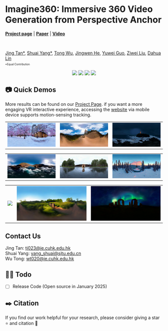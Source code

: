 # Imagine360: Immersive 360 Video Generation from Perspective Anchor


[**Project page**](https://ys-imtech.github.io/projects/Imagine360/) | [**Paper**](https://arxiv.org/abs/2408.13252) | [**Video**](https://www.youtube.com/watch?v=oeGw8GN4yJc)



</br>

[Jing Tan*](https://sparkstj.github.io/), 
[Shuai Yang*](https://ys-imtech.github.io/), 
[Tong Wu](https://wutong16.github.io/), 
[Jingwen He](https://scholar.google.com/citations?user=GUxrycUAAAAJ&hl=zh-CN), 
[Yuwei Guo](https://guoyww.github.io/), 
[Ziwei Liu](https://liuziwei7.github.io/), 
[Dahua Lin](http://dahua.me/)

<p style="font-size: 0.6em; margin-top: -1em">*Equal Contribution</p>



<p align="center">
<a href="https://arxiv.org/abs/2408.13252"><img src="https://img.shields.io/badge/arXiv-Paper-<color>"></a>
<a href="https://ys-imtech.github.io/projects/Imagine360/"><img src="https://img.shields.io/badge/Project-Website-red"></a>
<a href="https://www.youtube.com/watch?v=oeGw8GN4yJc"><img src="https://img.shields.io/static/v1?label=Demo&message=Video&color=orange"></a>
<a href="" target='_blank'>
<img src="https://visitor-badge.laobi.icu/badge?page_id=YS-IMTech.Imagine360" />
</a>
</p>


## 📷 Quick Demos
More results can be found on our [Project Page](https://ys-imtech.github.io/projects/Imagine360/). if you want a more engaging VR interactive experience, accessing the [website](https://ys-imtech.github.io/projects/Imagine360/) via mobile device supports motion-sensing tracking.



<table class="center">
    <tr>
    <td><img src="assets/case1.gif"></td>
    <td><img src="assets/case2.gif"></td>
    <td><img src="assets/case3.gif"></td>
    </tr>
</table>
<!-- <p style="margin-left: 2em; margin-top: -1em">Model：<a href="https://civitai.com/models/30240/toonyou">ToonYou</a><p> -->

<table>
    <tr>
    <td><img src="assets/case4.gif"></td>
    <td><img src="assets/case5.gif"></td>
    <td><img src="assets/case6.gif"></td>
    </tr>
</table>

<table>
    <tr>
    <td><img src="assets/case7.gif"></td>
    <td><img src="assets/case8.gif"></td>
    <td><img src="assets/case9.gif"></td>
    </tr>
</table>

## Contact Us
Jing Tan: [tj023@ie.cuhk.edu.hk](mailto:tj023@ie.cuhk.edu.hk)  
Shuai Yang: [yang_shuai@sjtu.edu.cn](mailto:yang_shuai@sjtu.edu.cn)  
Wu Tong: [wt020@ie.cuhk.edu.hk](mailto:wt020@ie.cuhk.edu.hk)  

## 👨‍💻 Todo
- [ ] Release Code (Open source in January 2025)

## ✒️ Citation
If you find our work helpful for your research, please consider giving a star ⭐ and citation 📝

<!-- ```bibtex
@article{yang2024layerpano3d,
  title={LayerPano3D: Layered 3D Panorama for Hyper-Immersive Scene Generation},
  author={Yang, Shuai and Tan, Jing and Zhang, Mengchen and Wu, Tong and Li, Yixuan and Wetzstein, Gordon and Liu, Ziwei and Lin, Dahua},
  journal={arXiv preprint arXiv:2408.13252},
  year={2024}
}
``` -->